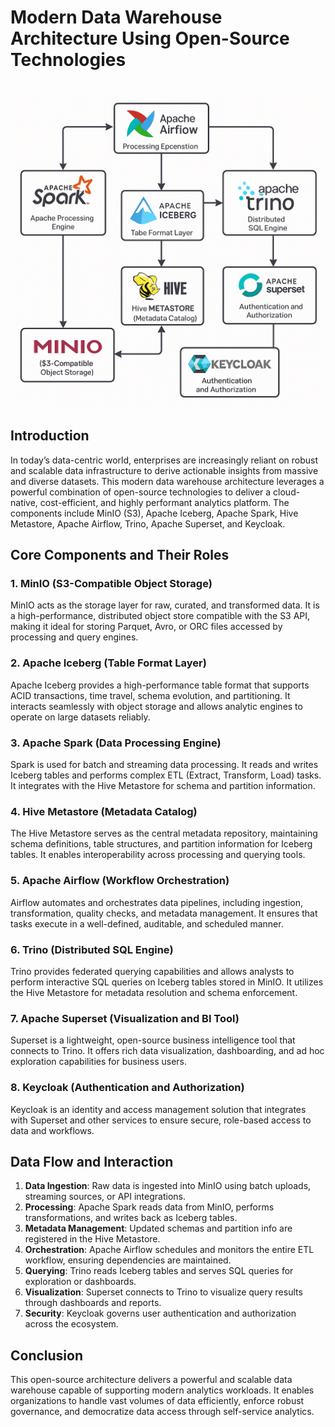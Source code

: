 # Modern Data Warehouse Architecture Using Open-Source Technologies

<br>
<img src="images/component.png" width="800">
<br>

## Introduction

In today’s data-centric world, enterprises are increasingly reliant on robust and scalable data infrastructure to derive actionable insights from massive and diverse datasets. This modern data warehouse architecture leverages a powerful combination of open-source technologies to deliver a cloud-native, cost-efficient, and highly performant analytics platform. The components include MinIO (S3), Apache Iceberg, Apache Spark, Hive Metastore, Apache Airflow, Trino, Apache Superset, and Keycloak.

## Core Components and Their Roles

### 1. MinIO (S3-Compatible Object Storage)

MinIO acts as the storage layer for raw, curated, and transformed data. It is a high-performance, distributed object store compatible with the S3 API, making it ideal for storing Parquet, Avro, or ORC files accessed by processing and query engines.

### 2. Apache Iceberg (Table Format Layer)

Apache Iceberg provides a high-performance table format that supports ACID transactions, time travel, schema evolution, and partitioning. It interacts seamlessly with object storage and allows analytic engines to operate on large datasets reliably.

### 3. Apache Spark (Data Processing Engine)

Spark is used for batch and streaming data processing. It reads and writes Iceberg tables and performs complex ETL (Extract, Transform, Load) tasks. It integrates with the Hive Metastore for schema and partition information.

### 4. Hive Metastore (Metadata Catalog)

The Hive Metastore serves as the central metadata repository, maintaining schema definitions, table structures, and partition information for Iceberg tables. It enables interoperability across processing and querying tools.

### 5. Apache Airflow (Workflow Orchestration)

Airflow automates and orchestrates data pipelines, including ingestion, transformation, quality checks, and metadata management. It ensures that tasks execute in a well-defined, auditable, and scheduled manner.

### 6. Trino (Distributed SQL Engine)

Trino provides federated querying capabilities and allows analysts to perform interactive SQL queries on Iceberg tables stored in MinIO. It utilizes the Hive Metastore for metadata resolution and schema enforcement.

### 7. Apache Superset (Visualization and BI Tool)

Superset is a lightweight, open-source business intelligence tool that connects to Trino. It offers rich data visualization, dashboarding, and ad hoc exploration capabilities for business users.

### 8. Keycloak (Authentication and Authorization)

Keycloak is an identity and access management solution that integrates with Superset and other services to ensure secure, role-based access to data and workflows.

## Data Flow and Interaction

1. **Data Ingestion**: Raw data is ingested into MinIO using batch uploads, streaming sources, or API integrations.
2. **Processing**: Apache Spark reads data from MinIO, performs transformations, and writes back as Iceberg tables.
3. **Metadata Management**: Updated schemas and partition info are registered in the Hive Metastore.
4. **Orchestration**: Apache Airflow schedules and monitors the entire ETL workflow, ensuring dependencies are maintained.
5. **Querying**: Trino reads Iceberg tables and serves SQL queries for exploration or dashboards.
6. **Visualization**: Superset connects to Trino to visualize query results through dashboards and reports.
7. **Security**: Keycloak governs user authentication and authorization across the ecosystem.

## Conclusion

This open-source architecture delivers a powerful and scalable data warehouse capable of supporting modern analytics workloads. It enables organizations to handle vast volumes of data efficiently, enforce robust governance, and democratize data access through self-service analytics.
